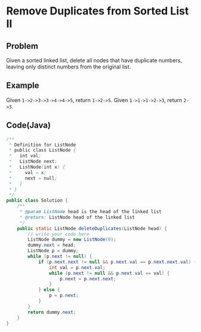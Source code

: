 # Remove Duplicates from Sorted List II

## Problem

Given a sorted linked list, delete all nodes that have duplicate numbers, leaving only distinct numbers from the original list.

## Example

Given `1->2->3->3->4->4->5`, return `1->2->5`.
Given `1->1->1->2->3`, return `2->3`.

## Code(Java)

```java
/**
 * Definition for ListNode
 * public class ListNode {
 *   int val;
 *   ListNode next;
 *   ListNode(int x) {
 *     val = x;
 *     next = null;
 *   }
 * }
 */
public class Solution {
    /**
     * @param ListNode head is the head of the linked list
     * @return: ListNode head of the linked list
     */
    public static ListNode deleteDuplicates(ListNode head) {
        // write your code here
        ListNode dummy = new ListNode(0);
        dummy.next = head;
        ListNode p = dummy;
        while (p.next != null) {
            if (p.next.next != null && p.next.val == p.next.next.val) {
                int val = p.next.val;
                while (p.next != null && p.next.val == val) {
                    p.next = p.next.next;
                }
            } else {
                p = p.next;
            }
        }
        return dummy.next;
    }
}
```
